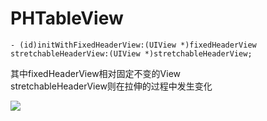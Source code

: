 PHTableView
===========

<pre><code>- (id)initWithFixedHeaderView:(UIView *)fixedHeaderView stretchableHeaderView:(UIView *)stretchableHeaderView;</code></pre>      
其中fixedHeaderView相对固定不变的View   
stretchableHeaderView则在拉伸的过程中发生变化      

![](http://ww2.sinaimg.cn/large/65cc0af7gw1dy4hqpim5qg.gif)